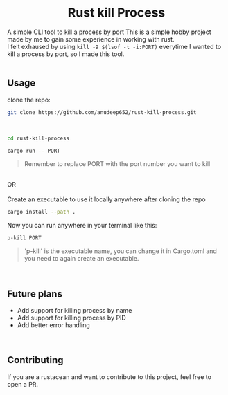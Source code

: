 <div align="center">

# Rust kill Process

</div>

A simple CLI tool to kill a process by port
This is a simple hobby project made by me to gain some experience in working with rust.
<br>
I felt exhaused by using `kill -9 $(lsof -t -i:PORT)` everytime I wanted to kill a process by port, so I made this tool.
<br>
<br>

## Usage

clone the repo:

```sh
git clone https://github.com/anudeep652/rust-kill-process.git
```

<br>

```sh
cd rust-kill-process
```

```sh
cargo run -- PORT
```

> Remember to replace PORT with the port number you want to kill

<br>
OR
<br>
<br>
Create an executable to use it locally anywhere after cloning the repo

```sh
cargo install --path .
```

Now you can run anywhere in your terminal like this:

```sh
p-kill PORT
```

> 'p-kill' is the executable name, you can change it in Cargo.toml and you need to again create an executable.

<br>

## Future plans

- Add support for killing process by name
- Add support for killing process by PID
- Add better error handling

<br>

## Contributing

If you are a rustacean and want to contribute to this project, feel free to open a PR.
